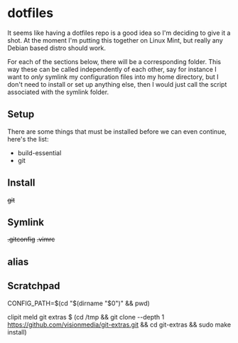 dotfiles
=======

It seems like having a dotfiles repo is a good idea so I'm deciding to give it a shot. 
At the moment I'm putting this together on Linux Mint, but really any Debian based distro
should work.

For each of the sections below, there will be a corresponding folder. This way these can be called independently of each other, say for instance I want to _only_ symlink my configuration files into my home directory, but I don't need to install or set up anything else, then I would just call the script associated with the symlink folder.

Setup
-------

There are some things that must be installed before we can even continue, here's the list:

* build-essential
* git

Install
-------

~~git~~

Symlink
-------

~~.gitconfig~~
~~.vimrc~~

alias
-----

Scratchpad
----------

CONFIG_PATH=$(cd "$(dirname "$0")" && pwd)

clipit
meld
git extras
    $ (cd /tmp && git clone --depth 1 https://github.com/visionmedia/git-extras.git && cd git-extras && sudo make install)

